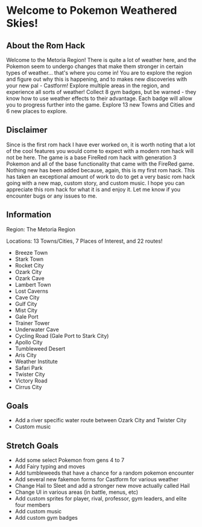 # Welcome to Pokemon Weathered Skies!

## About the Rom Hack

Welcome to the Metoria Region! There is quite a lot of weather here, and the Pokemon seem to undergo changes that make them stronger in certain types of weather... that's where you come in! You are to explore the region and figure out why this is happening, and to makes new discoveries with your new pal - Castform! Explore multiple areas in the region, and experience all sorts of weather! Collect 8 gym badges, but be warned - they know how to use weather effects to their advantage. Each badge will allow you to progress further into the game. Explore 13 new Towns and Cities and 6 new places to explore.

## Disclaimer

Since is the first rom hack I have ever worked on, it is worth noting that a lot of the cool features you would come to expect with a modern rom hack will not be here. The game is a base FireRed rom hack with generation 3 Pokemon and all of the base functionality that came with the FireRed game. Nothing new has been added because, again, this is my first rom hack. This has taken an exceptional amount of work to do to get a very basic rom hack going with a new map, custom story, and custom music. I hope you can appreciate this rom hack for what it is and enjoy it. Let me know if you encounter bugs or any issues to me.

## Information

Region: The Metoria Region

Locations: 13 Towns/Cities, 7 Places of Interest, and 22 routes!
- Breeze Town
- Stark Town
- Rocket City
- Ozark City
- Ozark Cave
- Lambert Town
- Lost Caverns
- Cave City
- Gulf City
- Mist City
- Gale Port
- Trainer Tower
- Underwater Cave
- Cycling Road (Gale Port to Stark City)
- Apollo City
- Tumbleweed Desert
- Aris City
- Weather Institute
- Safari Park
- Twister City
- Victory Road
- Cirrus City

## Goals
- Add a river specific water route between Ozark City and Twister City
- Custom music

## Stretch Goals
- Add some select Pokemon from gens 4 to 7
- Add Fairy typing and moves
- Add tumbleweeds that have a chance for a random pokemon encounter
- Add several new fakemon forms for Castform for various weather
- Change Hail to Sleet and add a stronger new move actually called Hail
- Change UI in various areas (in battle, menus, etc)
- Add custom sprites for player, rival, professor, gym leaders, and elite four members
- Add custom music
- Add custom gym badges